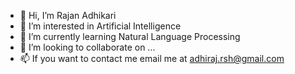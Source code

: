 - 👋 Hi, I’m Rajan Adhikari
- 👀 I’m interested in Artificial Intelligence
- 🌱 I’m currently learning Natural Language Processing
- 💞️ I’m looking to collaborate on ...
- 📫 If you want to contact me email me at adhiraj.rsh@gmail.com

<!---
adhiraj4ai/adhiraj4ai is a ✨ special ✨ repository because its `README.md` (this file) appears on your GitHub profile.
You can click the Preview link to take a look at your changes.
--->
